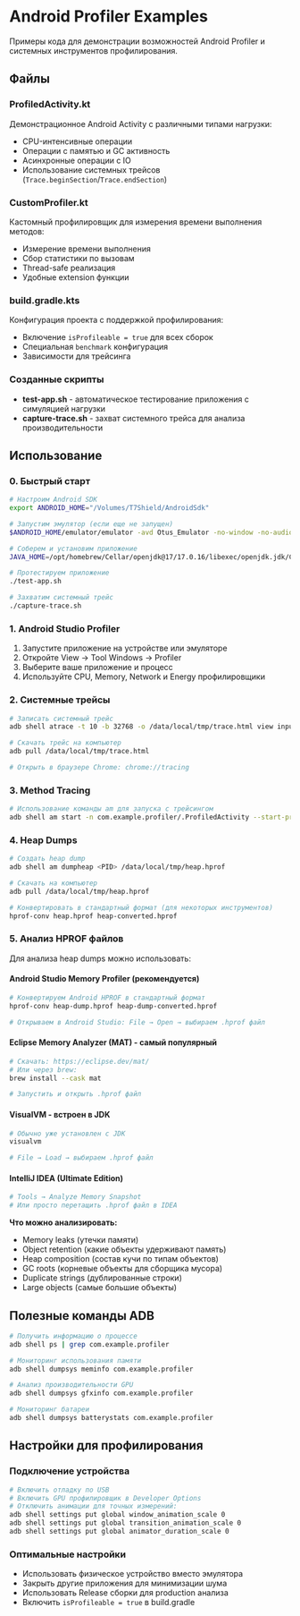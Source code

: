 # Android Profiler Examples

Примеры кода для демонстрации возможностей Android Profiler и системных инструментов профилирования.

## Файлы

### ProfiledActivity.kt
Демонстрационное Android Activity с различными типами нагрузки:
- CPU-интенсивные операции
- Операции с памятью и GC активность
- Асинхронные операции с IO
- Использование системных трейсов (`Trace.beginSection`/`Trace.endSection`)

### CustomProfiler.kt
Кастомный профилировщик для измерения времени выполнения методов:
- Измерение времени выполнения
- Сбор статистики по вызовам
- Thread-safe реализация
- Удобные extension функции

### build.gradle.kts
Конфигурация проекта с поддержкой профилирования:
- Включение `isProfileable = true` для всех сборок
- Специальная `benchmark` конфигурация
- Зависимости для трейсинга

### Созданные скрипты
- **test-app.sh** - автоматическое тестирование приложения с симуляцией нагрузки
- **capture-trace.sh** - захват системного трейса для анализа производительности

## Использование

### 0. Быстрый старт
```bash
# Настроим Android SDK
export ANDROID_HOME="/Volumes/T7Shield/AndroidSdk"

# Запустим эмулятор (если еще не запущен)
$ANDROID_HOME/emulator/emulator -avd Otus_Emulator -no-window -no-audio &

# Соберем и установим приложение
JAVA_HOME=/opt/homebrew/Cellar/openjdk@17/17.0.16/libexec/openjdk.jdk/Contents/Home ./gradlew installDebug --no-daemon

# Протестируем приложение
./test-app.sh

# Захватим системный трейс
./capture-trace.sh
```

### 1. Android Studio Profiler
1. Запустите приложение на устройстве или эмуляторе
2. Откройте View → Tool Windows → Profiler
3. Выберите ваше приложение и процесс
4. Используйте CPU, Memory, Network и Energy профилировщики

### 2. Системные трейсы
```bash
# Записать системный трейс
adb shell atrace -t 10 -b 32768 -o /data/local/tmp/trace.html view input sched freq

# Скачать трейс на компьютер
adb pull /data/local/tmp/trace.html

# Открыть в браузере Chrome: chrome://tracing
```

### 3. Method Tracing
```bash
# Использование команды am для запуска с трейсингом
adb shell am start -n com.example.profiler/.ProfiledActivity --start-profiler /data/local/tmp/method_trace.trace
```

### 4. Heap Dumps
```bash
# Создать heap dump
adb shell am dumpheap <PID> /data/local/tmp/heap.hprof

# Скачать на компьютер
adb pull /data/local/tmp/heap.hprof

# Конвертировать в стандартный формат (для некоторых инструментов)
hprof-conv heap.hprof heap-converted.hprof
```

### 5. Анализ HPROF файлов
Для анализа heap dumps можно использовать:

#### Android Studio Memory Profiler (рекомендуется)
```bash
# Конвертируем Android HPROF в стандартный формат
hprof-conv heap-dump.hprof heap-dump-converted.hprof

# Открываем в Android Studio: File → Open → выбираем .hprof файл
```

#### Eclipse Memory Analyzer (MAT) - самый популярный
```bash
# Скачать: https://eclipse.dev/mat/
# Или через brew:
brew install --cask mat

# Запустить и открыть .hprof файл
```

#### VisualVM - встроен в JDK
```bash
# Обычно уже установлен с JDK
visualvm

# File → Load → выбираем .hprof файл
```

#### IntelliJ IDEA (Ultimate Edition)
```bash
# Tools → Analyze Memory Snapshot
# Или просто перетащить .hprof файл в IDEA
```

**Что можно анализировать:**
- Memory leaks (утечки памяти)
- Object retention (какие объекты удерживают память)
- Heap composition (состав кучи по типам объектов)
- GC roots (корневые объекты для сборщика мусора)
- Duplicate strings (дублированные строки)
- Large objects (самые большие объекты)

## Полезные команды ADB

```bash
# Получить информацию о процессе
adb shell ps | grep com.example.profiler

# Мониторинг использования памяти
adb shell dumpsys meminfo com.example.profiler

# Анализ производительности GPU
adb shell dumpsys gfxinfo com.example.profiler

# Мониторинг батареи
adb shell dumpsys batterystats com.example.profiler
```

## Настройки для профилирования

### Подключение устройства
```bash
# Включить отладку по USB
# Включить GPU профилировщик в Developer Options
# Отключить анимации для точных измерений:
adb shell settings put global window_animation_scale 0
adb shell settings put global transition_animation_scale 0
adb shell settings put global animator_duration_scale 0
```

### Оптимальные настройки
- Использовать физическое устройство вместо эмулятора
- Закрыть другие приложения для минимизации шума
- Использовать Release сборки для production анализа
- Включить `isProfileable = true` в build.gradle